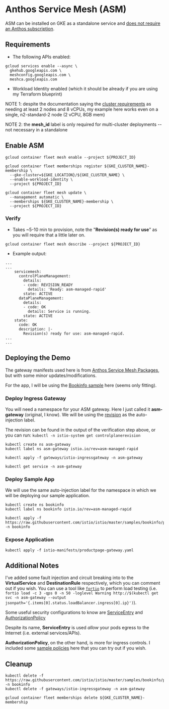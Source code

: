 # Anthos Service Mesh (ASM)
ASM can be installed on GKE as a standalone service and [does not require an Anthos subscription](https://cloud.google.com/service-mesh/docs/unified-install/anthos-service-mesh-prerequisites#licensing).

## Requirements
- The following APIs enabled:
```console
gcloud services enable --async \
  gkehub.googleapis.com \
  meshconfig.googleapis.com \
  meshca.googleapis.com
```
- Workload Identity enabled (which it should be already if you are using my Terraform blueprint)

NOTE 1: despite the documentation saying the [cluster requirements](https://cloud.google.com/service-mesh/docs/unified-install/anthos-service-mesh-prerequisites#cluster_requirements) as needing at least 2 nodes and 8 vCPUs, my example here works even on a single, n2-standard-2 node (2 vCPU, 8GB mem)

NOTE 2: the **mesh_id** label is only required for multi-cluster deployments -- not necessary in a standalone


## Enable ASM
```console
gcloud container fleet mesh enable --project ${PROJECT_ID}
```

```console
gcloud container fleet memberships register ${GKE_CLUSTER_NAME}-membership \
  --gke-cluster=${GKE_LOCATION}/${GKE_CLUSTER_NAME} \
  --enable-workload-identity \
  --project ${PROJECT_ID}
```

```console
gcloud container fleet mesh update \
  --management automatic \
  --memberships ${GKE_CLUSTER_NAME}-membership \
  --project ${PROJECT_ID}
```

### Verify
- Takes ~5-10 min to provision, note the "**Revision(s) ready for use**" as you will require that a little later on.
```console
gcloud container fleet mesh describe --project ${PROJECT_ID}
```

- Example output:
```
...
...
    servicemesh:
      controlPlaneManagement:
        details:
        - code: REVISION_READY
          details: 'Ready: asm-managed-rapid'
        state: ACTIVE
      dataPlaneManagement:
        details:
        - code: OK
          details: Service is running.
        state: ACTIVE
    state:
      code: OK
      description: |-
        Revision(s) ready for use: asm-managed-rapid.
...
...
```


## Deploying the Demo
The gateway manifests used here is from [Anthos Service Mesh Packages](https://github.com/GoogleCloudPlatform/anthos-service-mesh-packages/tree/main/samples), but with some minor updates/modifications.

For the app, I will be using the [Bookinfo sample](https://github.com/istio/istio/tree/master/samples/bookinfo) here (seems only fitting).

### Deploy Ingress Gateway
You will need a namespace for your ASM gateway.  Here I just called it **asm-gateway** (original, I know).  We will be using the [revision](https://cloud.google.com/service-mesh/docs/revisions-overview#what_is_a_revision) as the auto-injection label.

The revision can be found in the output of the verification step above, or you can run: `kubectl -n istio-system get controlplanerevision`

```console
kubectl create ns asm-gateway
kubectl label ns asm-gateway istio.io/rev=asm-managed-rapid

kubectl apply -f gateways/istio-ingressgateway -n asm-gateway
```

```console
kubectl get service -n asm-gateway
```

### Deploy Sample App
We will use the same auto-injection label for the namespace in which we will be deploying our sample application.

```console
kubectl create ns bookinfo
kubectl label ns bookinfo istio.io/rev=asm-managed-rapid

kubectl apply -f https://raw.githubusercontent.com/istio/istio/master/samples/bookinfo/platform/kube/bookinfo.yaml -n bookinfo
```

### Expose Application 
```console
kubectl apply -f istio-manifests/productpage-gateway.yaml
```



## Additional Notes
I've added some fault injection and circuit breaking into to the **VirtualService** and **DestinationRule** respectively, which you can comment out if you wish.  You can use a tool like [`fortio`](https://github.com/fortio/fortio) to perform load testing (i.e. `fortio load -c 3 -qps 0 -n 50 -loglevel Warning http://$(kubectl get svc -n asm-gateway --output jsonpath='{.items[0].status.loadBalancer.ingress[0].ip}')`).

Some useful security configurations to know are [ServiceEntry](https://istio.io/latest/docs/reference/config/networking/service-entry/) and [AuthorizationPolicy](https://istio.io/latest/docs/reference/config/security/authorization-policy/)

Despite its name, **ServiceEntry** is used *allow* your pods egress to the Internet (i.e. external services/APIs). 

**AuthorizationPolicy**, on the other hand, is more for ingress controls.  I included some [sample policies](./istio-manifests/authorization-policies) here that you can try out if you wish.


## Cleanup
```console
kubectl delete -f https://raw.githubusercontent.com/istio/istio/master/samples/bookinfo/platform/kube/bookinfo.yaml -n bookinfo
kubectl delete -f gateways/istio-ingressgateway -n asm-gateway

gcloud container fleet memberships delete ${GKE_CLUSTER_NAME}-membership
```
